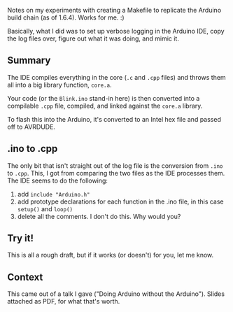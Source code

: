 Notes on my experiments with creating a Makefile to replicate the Arduino build chain (as of 1.6.4).  Works for me.  :)

Basically, what I did was to set up verbose logging in the Arduino IDE, copy the log files over, figure out what it was doing, and mimic it.


## Summary 

The IDE compiles everything in the core (`.c` and `.cpp` files) and throws them all into a big library function, `core.a`.

Your code (or the `Blink.ino` stand-in here) is then converted into a compilable `.cpp` file, compiled, and linked against the `core.a` library.  

To flash this into the Arduino, it's converted to an Intel hex file and passed off to AVRDUDE.


## .ino to .cpp

The only bit that isn't straight out of the log file is the conversion from `.ino` to `.cpp`.  This, I got from comparing the two files as the IDE processes them.  The IDE seems to do the following:

1. add `include "Arduino.h"`
2. add prototype declarations for each function in the .ino file, in this case `setup()` and `loop()`  
3. delete all the comments.  I don't do this.  Why would you?

## Try it!

This is all a rough draft, but if it works (or doesn't) for you, let me know.  

## Context

This came out of a talk I gave ("Doing Arduino without the Arduino").  Slides attached as PDF, for what that's worth.
